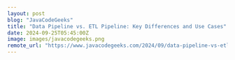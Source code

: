 ```yaml
---
layout: post
blog: "JavaCodeGeeks"
title: "Data Pipeline vs. ETL Pipeline: Key Differences and Use Cases"
date: 2024-09-25T05:45:00Z
image: images/javacodegeeks.png
remote_url: "https://www.javacodegeeks.com/2024/09/data-pipeline-vs-etl-pipeline-key-differences-and-use-cases.html"
---
```

